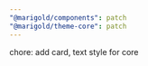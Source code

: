 ```yaml
---
"@marigold/components": patch
"@marigold/theme-core": patch
---
```


chore: add card, text style for core
